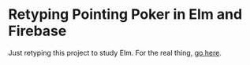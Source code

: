 # Retyping Pointing Poker in Elm and Firebase

Just retyping this project to study Elm. For the real thing, [go here](https://github.com/liubko/elm-pointing-poker).
